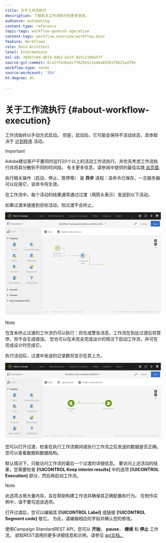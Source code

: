 ```yaml
---
title: 关于工作流执行
description: 了解有关工作流执行的更多信息。
audience: automating
content-type: reference
topic-tags: workflow-general-operation
context-tags: workflow,overview;workflow,main
feature: Workflows
role: Data Architect
level: Intermediate
exl-id: 3b95fc66-d6f4-44b2-be33-925c1109a57f
source-git-commit: 6ca3ffe3ba2cf7629e511e4ba035b170b25ad79e
workflow-type: tm+mt
source-wordcount: '354'
ht-degree: 8%

---
```


# 关于工作流执行 {#about-workflow-execution}

工作流始终以手动方式启动。 但是，启动后，它可能会保持不活动状态，具体取决于 [计划程序](../../automating/using/scheduler.md) 活动。

>[!IMPORTANT]
>
> Adobe建议客户不要同时运行20个以上的活动工作流执行，并优先考虑工作流执行并将其分散到不同的时间段。 有关更多信息，请参阅中提供的最佳实践 [此页面](../../automating/using/best-practices-workflows.md).

执行相关操作（启动、停止、暂停等） 是 **异步** 进程：该命令已保存，一旦服务器可以应用它，该命令将生效。

在工作流中，每个活动的结果通常通过过渡（用箭头表示）发送到以下活动。

如果过渡未链接到目标活动，则过渡不会终止。

![](assets/wkf_execution_1.png)

>[!NOTE]
>
>包含未终止过渡的工作流仍可以执行：将生成警告消息，工作流在到达过渡后将暂停，但不会生成错误。 您也可以在未完全完成设计的情况下启动工作流，并可在完成设计时完成它。

执行活动后，过渡中发送的记录数将显示在其上方。

![](assets/wkf_transition_count.png)

您可以打开过渡，检查在执行工作流期间或执行工作流之后发送的数据是否正确。您可以查看数据和数据结构。

默认情况下，只能访问工作流的最后一个过渡的详细信息。 要访问上述活动的结果，您需要检查 **[!UICONTROL Keep interim results]** 中的选项 **[!UICONTROL Execution]** 部分，然后再启动工作流。

>[!NOTE]
>
>此选项占用大量内存，旨在帮助构建工作流并确保其正确配置和行为。 在制作实例中，请不要勾选该选项。

打开过渡后，您可以编辑其 **[!UICONTROL Label]** 或链接 **[!UICONTROL Segment code]** 敬它。 为此，请编辑相应的字段并确认您的修改。

使用Campaign StandardREST API，您可以 **开始**， **pause**， **继续** 和 **停止** 工作流。 欲知REST调用的更多详细信息和示例，请参见 [api文档。](../../api/using/controlling-a-workflow.md)
